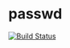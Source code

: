 # passwd

[![Build Status](https://app.bitrise.io/app/87cdcb71285a250a/status.svg?token=wvGHrFc3Ly-LdXS8cARCtw&branch=develop)](https://app.bitrise.io/app/87cdcb71285a250a)
